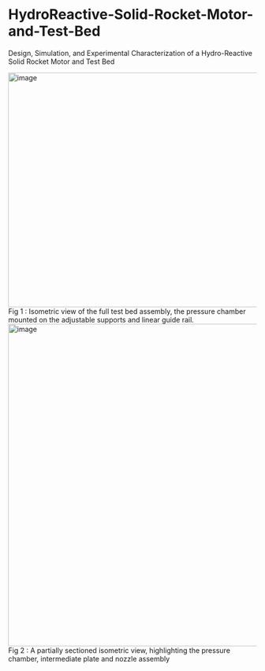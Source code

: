 # HydroReactive-Solid-Rocket-Motor-and-Test-Bed
Design, Simulation, and Experimental Characterization  of a Hydro-Reactive Solid Rocket Motor and Test Bed

<img width="932" height="476" alt="image" src="https://github.com/user-attachments/assets/d23ef7ce-c0e0-4f9a-b160-0dc83eeaf35c" />
Fig 1 : Isometric view of the full test bed assembly, the pressure chamber mounted on the adjustable supports and linear guide rail.

<img width="1303" height="654" alt="image" src="https://github.com/user-attachments/assets/5e3a3fcc-ae7b-4eab-abc0-4bbb5744454f" />
Fig 2 : A partially sectioned isometric view, highlighting the pressure chamber, intermediate plate and nozzle assembly
